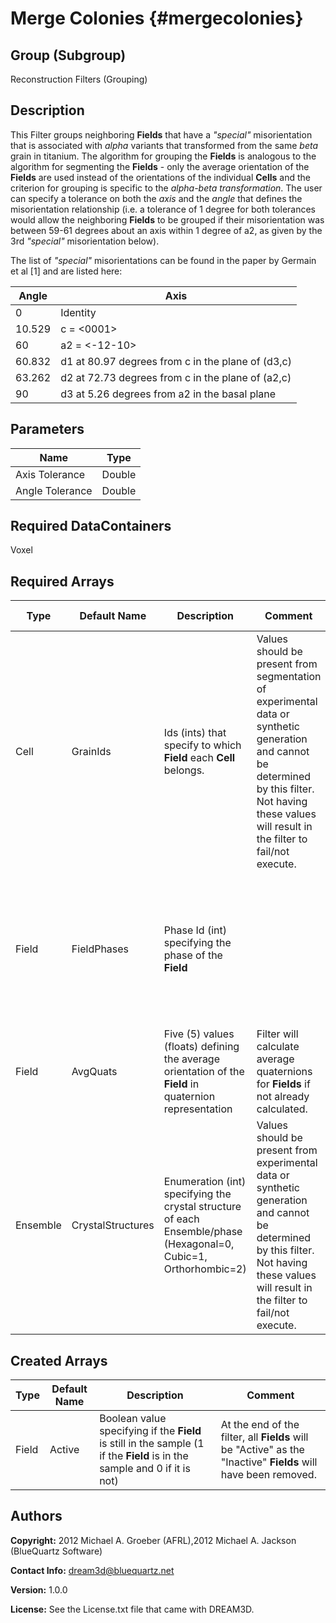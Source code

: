 Merge Colonies {#mergecolonies}
======

## Group (Subgroup) ##
Reconstruction Filters (Grouping)

## Description ##
This Filter groups neighboring **Fields** that have a *"special"* misorientation that is associated with *alpha* variants that transformed from the same *beta* grain in titanium.  The algorithm for grouping the **Fields** is analogous to the algorithm for segmenting the **Fields** - only the average orientation of the **Fields** are used instead of the orientations of the individual **Cells** and the criterion for grouping is specific to the *alpha-beta transformation*.  The user can specify a tolerance on both the *axis* and the *angle* that defines the misorientation relationship (i.e. a tolerance of 1 degree for both tolerances would allow the neighboring **Fields** to be grouped if their misorientation was between 59-61 degrees about an axis within 1 degree of a2, as given by the 3rd *"special"* misorientation below).

The list of *"special"* misorientations can be found in the paper by Germain et al [1] and are listed here: 

| Angle | Axis |
|------|------|
| 0 | Identity |
| 10.529 | c = <0001> |
| 60 | a2 = <-12-10> |
| 60.832 | d1 at 80.97 degrees from c in the plane of (d3,c) |
| 63.262 | d2 at 72.73 degrees from c in the plane of (a2,c) |
| 90 | d3 at 5.26 degrees from a2 in the basal plane |

## Parameters ##

| Name | Type |
|------|------|
| Axis Tolerance | Double |
| Angle Tolerance | Double |

## Required DataContainers ##
Voxel

## Required Arrays ##

| Type | Default Name | Description | Comment | Filters Known to Create Data |
|------|--------------|-------------|---------|-----|
| Cell | GrainIds | Ids (ints) that specify to which **Field** each **Cell** belongs. | Values should be present from segmentation of experimental data or synthetic generation and cannot be determined by this filter. Not having these values will result in the filter to fail/not execute. | Segment Fields (Misorientation, C-Axis Misorientation, Scalar) (Reconstruction), Read Dx File (IO), Read Ph File (IO), Pack Primary Phases (SyntheticBuilding), Insert Precipitate Phases (SyntheticBuilding), Establish Matrix Phase (SyntheticBuilding) |
| Field | FieldPhases | Phase Id (int) specifying the phase of the **Field**| | Find Field Phases (Generic), Read Field Info File (IO), Pack Primary Phases (SyntheticBuilding), Insert Precipitate Phases (SyntheticBuilding), Establish Matrix Phase (SyntheticBuilding) |
| Field | AvgQuats | Five (5) values (floats) defining the average orientation of the **Field** in quaternion representation | Filter will calculate average quaternions for **Fields** if not already calculated. | Find Field Average Orientations (Statistics) |
| Ensemble | CrystalStructures | Enumeration (int) specifying the crystal structure of each Ensemble/phase (Hexagonal=0, Cubic=1, Orthorhombic=2) | Values should be present from experimental data or synthetic generation and cannot be determined by this filter. Not having these values will result in the filter to fail/not execute. | Read H5Ebsd File (IO), Read Ensemble Info File (IO), Initialize Synthetic Volume (SyntheticBuilding) |

## Created Arrays ##

| Type | Default Name | Description | Comment |
|------|--------------|-------------|---------|
| Field | Active | Boolean value specifying if the **Field** is still in the sample (1 if the **Field** is in the sample and 0 if it is not) | At the end of the filter, all **Fields** will be "Active" as the "Inactive" **Fields** will have been removed.  |

## Authors ##

**Copyright:** 2012 Michael A. Groeber (AFRL),2012 Michael A. Jackson (BlueQuartz Software)

**Contact Info:** dream3d@bluequartz.net

**Version:** 1.0.0

**License:**  See the License.txt file that came with DREAM3D.



